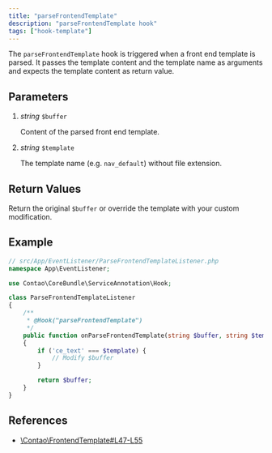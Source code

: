 ```yaml
---
title: "parseFrontendTemplate"
description: "parseFrontendTemplate hook"
tags: ["hook-template"]
---
```



The `parseFrontendTemplate` hook is triggered when a front end template is
parsed. It passes the template content and the template name as arguments
and expects the template content as return value.


## Parameters

1. *string* `$buffer`

    Content of the parsed front end template.

2. *string* `$template`

    The template name (e.g. `nav_default`) without file extension.


## Return Values

Return the original `$buffer` or override the template with your custom
modification.


## Example

```php
// src/App/EventListener/ParseFrontendTemplateListener.php
namespace App\EventListener;

use Contao\CoreBundle\ServiceAnnotation\Hook;

class ParseFrontendTemplateListener
{
    /**
     * @Hook("parseFrontendTemplate")
     */
    public function onParseFrontendTemplate(string $buffer, string $template): string
    {
        if ('ce_text' === $template) {
            // Modify $buffer
        }

        return $buffer;
    }
}
```


## References

* [\Contao\FrontendTemplate#L47-L55](https://github.com/contao/contao/blob/4.7.6/core-bundle/src/Resources/contao/classes/FrontendTemplate.php#L47-L55)

